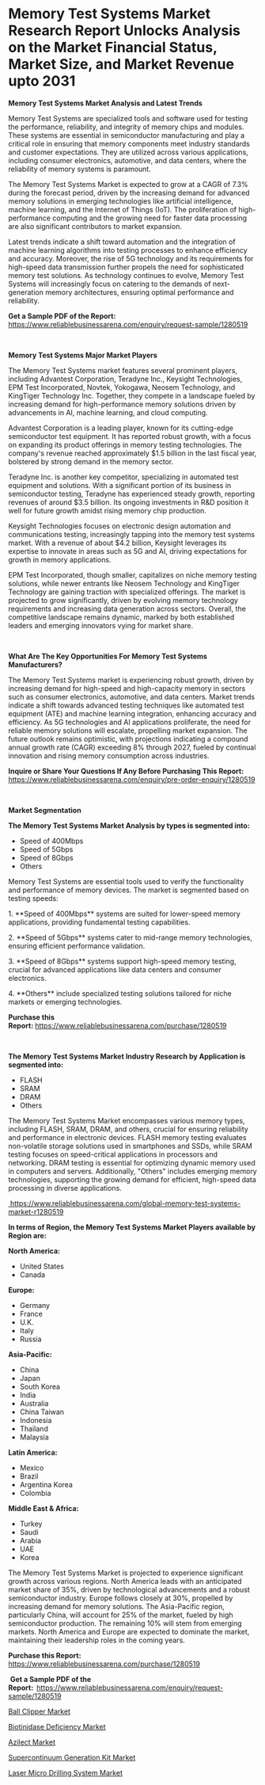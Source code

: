 <p><h1>Memory Test Systems Market Research Report Unlocks Analysis on the Market Financial Status, Market Size, and Market Revenue upto 2031</h1></p><p><strong>Memory Test Systems Market Analysis and Latest Trends</strong></p>
<p><p>Memory Test Systems are specialized tools and software used for testing the performance, reliability, and integrity of memory chips and modules. These systems are essential in semiconductor manufacturing and play a critical role in ensuring that memory components meet industry standards and customer expectations. They are utilized across various applications, including consumer electronics, automotive, and data centers, where the reliability of memory systems is paramount.</p><p>The Memory Test Systems Market is expected to grow at a CAGR of 7.3% during the forecast period, driven by the increasing demand for advanced memory solutions in emerging technologies like artificial intelligence, machine learning, and the Internet of Things (IoT). The proliferation of high-performance computing and the growing need for faster data processing are also significant contributors to market expansion. </p><p>Latest trends indicate a shift toward automation and the integration of machine learning algorithms into testing processes to enhance efficiency and accuracy. Moreover, the rise of 5G technology and its requirements for high-speed data transmission further propels the need for sophisticated memory test solutions. As technology continues to evolve, Memory Test Systems will increasingly focus on catering to the demands of next-generation memory architectures, ensuring optimal performance and reliability.</p></p>
<p><strong>Get a Sample PDF of the Report:&nbsp;</strong> <a href="https://www.reliablebusinessarena.com/enquiry/request-sample/1280519?utm_campaign=1337&utm_medium=2&utm_source=Github&utm_content=ia&utm_term=03102024&utm_id=memory-test-systems">https://www.reliablebusinessarena.com/enquiry/request-sample/1280519</a></p>
<p>&nbsp;</p>
<p><strong>Memory Test Systems Major Market Players</strong></p>
<p><p>The Memory Test Systems market features several prominent players, including Advantest Corporation, Teradyne Inc., Keysight Technologies, EPM Test Incorporated, Novtek, Yokogawa, Neosem Technology, and KingTiger Technology Inc. Together, they compete in a landscape fueled by increasing demand for high-performance memory solutions driven by advancements in AI, machine learning, and cloud computing.</p><p>Advantest Corporation is a leading player, known for its cutting-edge semiconductor test equipment. It has reported robust growth, with a focus on expanding its product offerings in memory testing technologies. The company's revenue reached approximately $1.5 billion in the last fiscal year, bolstered by strong demand in the memory sector.</p><p>Teradyne Inc. is another key competitor, specializing in automated test equipment and solutions. With a significant portion of its business in semiconductor testing, Teradyne has experienced steady growth, reporting revenues of around $3.5 billion. Its ongoing investments in R&D position it well for future growth amidst rising memory chip production.</p><p>Keysight Technologies focuses on electronic design automation and communications testing, increasingly tapping into the memory test systems market. With a revenue of about $4.2 billion, Keysight leverages its expertise to innovate in areas such as 5G and AI, driving expectations for growth in memory applications.</p><p>EPM Test Incorporated, though smaller, capitalizes on niche memory testing solutions, while newer entrants like Neosem Technology and KingTiger Technology are gaining traction with specialized offerings. The market is projected to grow significantly, driven by evolving memory technology requirements and increasing data generation across sectors. Overall, the competitive landscape remains dynamic, marked by both established leaders and emerging innovators vying for market share.</p></p>
<p>&nbsp;</p>
<p><strong>What Are The Key Opportunities For Memory Test Systems Manufacturers?</strong></p>
<p><p>The Memory Test Systems market is experiencing robust growth, driven by increasing demand for high-speed and high-capacity memory in sectors such as consumer electronics, automotive, and data centers. Market trends indicate a shift towards advanced testing techniques like automated test equipment (ATE) and machine learning integration, enhancing accuracy and efficiency. As 5G technologies and AI applications proliferate, the need for reliable memory solutions will escalate, propelling market expansion. The future outlook remains optimistic, with projections indicating a compound annual growth rate (CAGR) exceeding 8% through 2027, fueled by continual innovation and rising memory consumption across industries.</p></p>
<p><strong>Inquire or Share Your Questions If Any Before Purchasing This Report:</strong> <a href="https://www.reliablebusinessarena.com/enquiry/pre-order-enquiry/1280519?utm_campaign=1337&utm_medium=2&utm_source=Github&utm_content=ia&utm_term=03102024&utm_id=memory-test-systems">https://www.reliablebusinessarena.com/enquiry/pre-order-enquiry/1280519</a></p>
<p>&nbsp;</p>
<p><strong>Market Segmentation</strong></p>
<p><strong>The Memory Test Systems Market Analysis by types is segmented into:</strong></p>
<p><ul><li>Speed of 400Mbps</li><li>Speed of 5Gbps</li><li>Speed of 8Gbps</li><li>Others</li></ul></p>
<p><p>Memory Test Systems are essential tools used to verify the functionality and performance of memory devices. The market is segmented based on testing speeds: </p><p>1. **Speed of 400Mbps** systems are suited for lower-speed memory applications, providing fundamental testing capabilities.</p><p>2. **Speed of 5Gbps** systems cater to mid-range memory technologies, ensuring efficient performance validation.</p><p>3. **Speed of 8Gbps** systems support high-speed memory testing, crucial for advanced applications like data centers and consumer electronics. </p><p>4. **Others** include specialized testing solutions tailored for niche markets or emerging technologies.</p></p>
<p><strong>Purchase this Report:&nbsp;</strong><a href="https://www.reliablebusinessarena.com/purchase/1280519?utm_campaign=1337&utm_medium=2&utm_source=Github&utm_content=ia&utm_term=03102024&utm_id=memory-test-systems">https://www.reliablebusinessarena.com/purchase/1280519</a></p>
<p>&nbsp;</p>
<p><strong>The Memory Test Systems Market Industry Research by Application is segmented into:</strong></p>
<p><ul><li>FLASH</li><li>SRAM</li><li>DRAM</li><li>Others</li></ul></p>
<p><p>The Memory Test Systems Market encompasses various memory types, including FLASH, SRAM, DRAM, and others, crucial for ensuring reliability and performance in electronic devices. FLASH memory testing evaluates non-volatile storage solutions used in smartphones and SSDs, while SRAM testing focuses on speed-critical applications in processors and networking. DRAM testing is essential for optimizing dynamic memory used in computers and servers. Additionally, "Others" includes emerging memory technologies, supporting the growing demand for efficient, high-speed data processing in diverse applications.</p></p>
<p><a href="https://www.reliablebusinessarena.com/global-memory-test-systems-market-r1280519?utm_campaign=1337&utm_medium=2&utm_source=Github&utm_content=ia&utm_term=03102024&utm_id=memory-test-systems">&nbsp;https://www.reliablebusinessarena.com/global-memory-test-systems-market-r1280519</a></p>
<p><strong>In terms of Region, the Memory Test Systems Market Players available by Region are:</strong></p>
<p>
    <p> <strong> North America: </strong>
        <ul>
            <li>United States</li>
            <li>Canada</li>
        </ul>
        </p> 
    <p> <strong> Europe: </strong>
        <ul>
            <li>Germany</li>
            <li>France</li>
            <li>U.K.</li>
            <li>Italy</li>
            <li>Russia</li>
        </ul>
        </p> 
    <p> <strong> Asia-Pacific: </strong>
        <ul>
            <li>China</li>
            <li>Japan</li>
            <li>South Korea</li>
            <li>India</li>
            <li>Australia</li>
            <li>China Taiwan</li>
            <li>Indonesia</li>
            <li>Thailand</li>
            <li>Malaysia</li>
        </ul>
        </p> 
    <p> <strong> Latin America: </strong>
        <ul>
            <li>Mexico</li>
            <li>Brazil</li>
            <li>Argentina Korea</li>
            <li>Colombia</li>
        </ul>
        </p> 
    <p> <strong> Middle East & Africa: </strong>
        <ul>
            <li>Turkey</li>
            <li>Saudi</li>
            <li>Arabia</li>
            <li>UAE</li>
            <li>Korea</li>
        </ul>
    </p>
    </p>
<p><p>The Memory Test Systems Market is projected to experience significant growth across various regions. North America leads with an anticipated market share of 35%, driven by technological advancements and a robust semiconductor industry. Europe follows closely at 30%, propelled by increasing demand for memory solutions. The Asia-Pacific region, particularly China, will account for 25% of the market, fueled by high semiconductor production. The remaining 10% will stem from emerging markets. North America and Europe are expected to dominate the market, maintaining their leadership roles in the coming years.</p></p>
<p><strong>Purchase this Report: </strong><a href="https://www.reliablebusinessarena.com/purchase/1280519?utm_campaign=1337&utm_medium=2&utm_source=Github&utm_content=ia&utm_term=03102024&utm_id=memory-test-systems">https://www.reliablebusinessarena.com/purchase/1280519</a></p>
<p>&nbsp;<strong>Get a Sample PDF of the Report:&nbsp;&nbsp;</strong><a href="https://www.reliablebusinessarena.com/enquiry/request-sample/1280519?utm_campaign=1337&utm_medium=2&utm_source=Github&utm_content=ia&utm_term=03102024&utm_id=memory-test-systems">https://www.reliablebusinessarena.com/enquiry/request-sample/1280519</a></p>
<p><strong></strong></p>
<p><p><a href="https://www.linkedin.com/pulse/market-forecast-global-ball-clipper-trends-impact-analysis-to1gf?trackingId=UYMTlEaYQCerh3gT7JGT3w%3D%3D&utm_campaign=1337&utm_medium=2&utm_source=Github&utm_content=ia&utm_term=03102024&utm_id=memory-test-systems">Ball Clipper Market</a></p><p><a href="https://www.linkedin.com/pulse/biotinidase-deficiency-market-global-share-ranking-overall-397ze?utm_campaign=1337&utm_medium=2&utm_source=Github&utm_content=ia&utm_term=03102024&utm_id=memory-test-systems">Biotinidase Deficiency Market</a></p><p><a href="https://www.linkedin.com/pulse/navigating-global-azilect-market-landscape-trends-forecasts-ydcof?trackingId=qoZ1yFwaQYeuWZBNjz5PFg%3D%3D&utm_campaign=1337&utm_medium=2&utm_source=Github&utm_content=ia&utm_term=03102024&utm_id=memory-test-systems">Azilect Market</a></p><p><a href="https://issuu.com/reportprime-2/docs/supercontinuum-generation-kit-marke_e348cc67c5bb42?utm_campaign=1337&utm_medium=2&utm_source=Github&utm_content=ia&utm_term=03102024&utm_id=memory-test-systems">Supercontinuum Generation Kit Market</a></p><p><a href="https://issuu.com/reportprime-2/docs/laser-micro-drilling-system-market-_69fa5d8b7a5401?utm_campaign=1337&utm_medium=2&utm_source=Github&utm_content=ia&utm_term=03102024&utm_id=memory-test-systems">Laser Micro Drilling System Market</a></p></p>